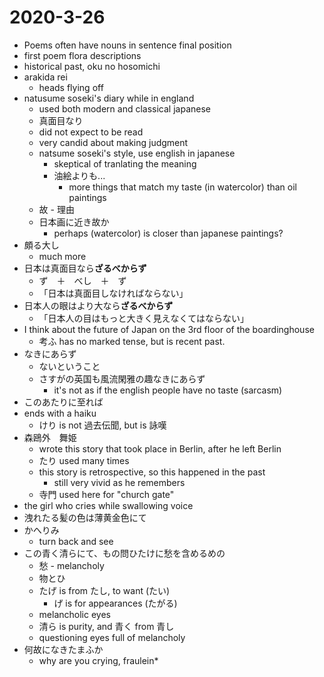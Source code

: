 # 2020-3-26

* Poems often have nouns in sentence final position
* first poem flora descriptions
* historical past, oku no hosomichi
* arakida rei
  * heads flying off
* natusume soseki's diary while in england
  * used both modern and classical japanese
  * 真面目なり
  * did not expect to be read
  * very candid about making judgment
  * natsume soseki's style, use english in japanese
    * skeptical of tranlating the meaning
    * 油絵よりも...
      * more things that match my taste (in watercolor) than oil paintings
  * 故 - 理由
  * 日本画に近き故か
    *  perhaps (watercolor) is closer than japanese paintings?
 * 頗る大し
   * much more
 * 日本は真面目なら**ざるべからず**
   * ず　＋　べし　＋　ず
   * 「日本は真面目しなければならない」
 * 日本人の眼はより大なら**ざるべからず**
   * 「日本人の目はもっと大きく見えなくてはならない」
 * I think about the future of Japan on the 3rd floor of the boardinghouse
   * 考ふ has no marked tense, but is recent past.
 * なきにあらず
   * ないということ
   * さすがの英国も風流閑雅の趣なきにあらず
     * it's not as if the english people have no taste (sarcasm)
 * このあたりに至れば
 * ends with a haiku
   * けり is not 過去伝聞, but is 詠嘆
 * 森鴎外　舞姫
   * wrote this story that took place in Berlin, after he left Berlin
   * たり used many times
   * this story is retrospective, so this happened in the past
     * still very vivid as he remembers
   * 寺門 used here for "church gate"
 * the girl who cries while swallowing voice
 * 洩れたる髪の色は薄黄金色にて
 * かへりみ
   * turn back and see
 * この青く清らにて、もの問ひたけに愁を含めるめの
   * 愁 - melancholy
   * 物とひ
   * たげ is from たし, to want (たい)
     * げ is for appearances (たがる)
   * melancholic eyes
   * 清ら is purity, and 青く from 青し
   * questioning eyes full of melancholy
 * 何故になきたまふか
   * why are you crying, fraulein*
